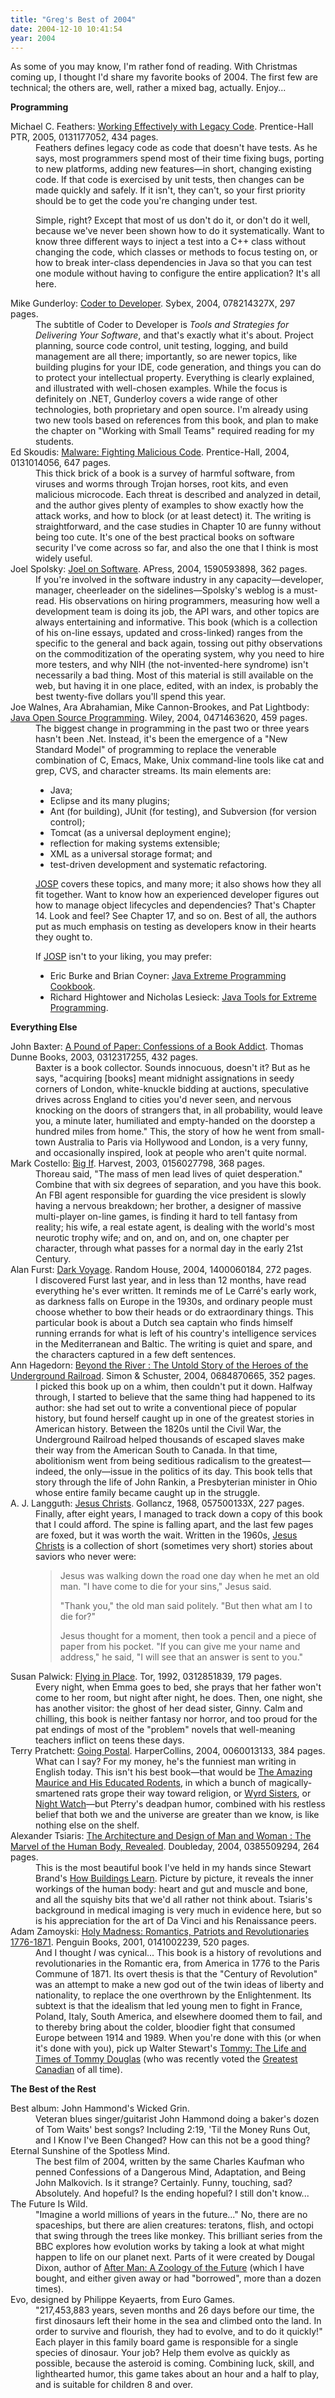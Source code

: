 ```yaml
---
title: "Greg's Best of 2004"
date: 2004-12-10 10:41:54
year: 2004
---
```

As some of you may know, I'm rather fond of reading.  With
Christmas coming up, I thought I'd share my favorite books of 2004.
The first few are technical; the others are, well, rather a mixed bag,
actually.  Enjoy...

<strong>Programming</strong>

<dl> <dt>Michael C. Feathers: <a href="http://www.amazon.com/exec/obidos/ASIN/0131177052">Working
Effectively with Legacy Code</a>.  Prentice-Hall PTR, 2005,
0131177052, 434 pages.</dt> <dd>Feathers defines legacy code as code that doesn't have tests.  As
he says, most programmers spend most of their time fixing bugs,
porting to new platforms, adding new features—in short, changing
existing code.  If that code is exercised by unit tests, then changes
can be made quickly and safely. If it isn't, they can't, so your first
priority should be to get the code you're changing under test.

Simple, right?  Except that most of us don't do it, or don't do it
well, because we've never been shown how to do it systematically. Want
to know three different ways to inject a test into a C++ class without
changing the code, which classes or methods to focus testing on, or
how to break inter-class dependencies in Java so that you can test one
module without having to configure the entire application? It's all
here.

</dd> <dt>Mike Gunderloy: <a href="http://www.amazon.com/exec/obidos/ASIN/078214327X">Coder
to Developer</a>.  Sybex, 2004, 078214327X, 297 pages.</dt> <dd>The subtitle of Coder to Developer is <em>Tools and
Strategies for Delivering Your Software</em>, and that's exactly what
it's about. Project planning, source code control, unit testing,
logging, and build management are all there; importantly, so are newer
topics, like building plugins for your IDE, code generation, and
things you can do to protect your intellectual property. Everything is
clearly explained, and illustrated with well-chosen examples. While
the focus is definitely on .NET, Gunderloy covers a wide range of
other technologies, both proprietary and open source. I'm already
using two new tools based on references from this book, and plan to
make the chapter on "Working with Small Teams" required reading for my
students.

</dd> <dt>Ed Skoudis: <a href="http://www.amazon.com/exec/obidos/ASIN/0131014056">Malware:
Fighting Malicious Code</a>.  Prentice-Hall, 2004, 0131014056,
647 pages.</dt> <dd>This thick brick of a book is a survey of harmful software, from
viruses and worms through Trojan horses, root kits, and even malicious
microcode.  Each threat is described and analyzed in detail, and the
author gives plenty of examples to show exactly how the attack works,
and how to block (or at least detect) it.  The writing is
straightforward, and the case studies in Chapter 10 are funny without
being too cute.  It's one of the best practical books on software
security I've come across so far, and also the one that I think is
most widely useful.

</dd> <dt>Joel Spolsky: <a href="http://www.amazon.com/exec/obidos/ASIN/1590593898">Joel on
Software</a>.  APress, 2004, 1590593898, 362 pages.</dt> <dd>If you're involved in the software industry in any
capacity—developer, manager, cheerleader on the
sidelines—Spolsky's weblog is a must-read.  His observations on
hiring programmers, measuring how well a development team is doing its
job, the API wars, and other topics are always entertaining and
informative. This book (which is a collection of his on-line essays,
updated and cross-linked) ranges from the specific to the general and
back again, tossing out pithy observations on the commoditization of
the operating system, why you need to hire more testers, and why NIH
(the not-invented-here syndrome) isn't necessarily a bad thing. Most
of this material is still available on the web, but having it in one
place, edited, with an index, is probably the best twenty-five dollars
you'll spend this year.

</dd> <dt>Joe Walnes, Ara Abrahamian, Mike Cannon-Brookes, and Pat
Lightbody: <a href="http://www.amazon.com/exec/obidos/ASIN/0471463620">Java
Open Source Programming</a>.  Wiley, 2004, 0471463620, 459
pages.</dt> <dd>The biggest change in programming in the past two or three years
hasn't been .Net.  Instead, it's been the emergence of a "New Standard
Model" of programming to replace the venerable combination of C,
Emacs, Make, Unix command-line tools like cat and grep, CVS, and
character streams.  Its main elements are:
<ul>
  <li>Java;</li>
  <li>Eclipse and its many plugins;</li>
  <li>Ant (for building), JUnit (for testing), and Subversion (for version control);</li>
  <li>Tomcat (as a universal deployment engine);</li>
  <li>reflection for making systems extensible;</li>
  <li>XML as a universal storage format; and</li>
  <li>test-driven development and systematic refactoring.</li>
</ul>
<a href="http://www.amazon.com/exec/obidos/ASIN/0471463620">JOSP</a>
covers these topics, and many more; it also shows how they all fit
together. Want to know how an experienced developer figures out how to
manage object lifecycles and dependencies? That's Chapter 14. Look and
feel? See Chapter 17, and so on. Best of all, the authors put as much
emphasis on testing as developers know in their hearts they ought
to.

If <a href="http://www.amazon.com/exec/obidos/ASIN/0471463620">JOSP</a>
isn't to your liking, you may prefer:
<ul>
  <li>Eric Burke and Brian Coyner: <a href="http://www.amazon.com/exec/obidos/ASIN/0596003870">Java
Extreme Programming Cookbook</a>.</li>
  <li>Richard Hightower and Nicholas Lesieck: <a href="http://www.amazon.com/exec/obidos/ASIN/047120708X">Java
Tools for Extreme Programming</a>.</li>
</ul>
</dd> </dl><strong>Everything Else</strong>

<dl> <dt>John Baxter: <a href="http://www.amazon.com/exec/obidos/ASIN/0312317255">A Pound
of Paper: Confessions of a Book Addict</a>.  Thomas Dunne
Books, 2003, 0312317255, 432 pages.</dt> <dd>Baxter is a book collector.  Sounds innocuous, doesn't it?  But as
he says, "acquiring [books] meant midnight assignations in seedy
corners of London, white-knuckle bidding at auctions, speculative
drives across England to cities you'd never seen, and nervous knocking
on the doors of strangers that, in all probability, would leave you, a
minute later, humiliated and empty-handed on the doorstep a hundred
miles from home."  This, the story of how he went from small-town
Australia to Paris via Hollywood and London, is a very funny, and
occasionally inspired, look at people who aren't quite normal.

</dd> <dt>Mark Costello: <a href="http://www.amazon.com/exec/obidos/ASIN/0156027798">Big
If</a>.  Harvest, 2003, 0156027798, 368 pages.</dt> <dd>Thoreau said, "The mass of men lead lives of quiet desperation."
Combine that with six degrees of separation, and you have this book.
An FBI agent responsible for guarding the vice president is slowly
having a nervous breakdown; her brother, a designer of massive
multi-player on-line games, is finding it hard to tell fantasy from
reality; his wife, a real estate agent, is dealing with the world's
most neurotic trophy wife; and on, and on, and on, one chapter per
character, through what passes for a normal day in the early 21st
Century.

</dd> <dt>Alan Furst: <a href="http://www.amazon.com/exec/obidos/ASIN/1400060184">Dark
Voyage</a>.  Random House, 2004, 1400060184, 272 pages.</dt> <dd>I discovered Furst last year, and in less than 12 months, have read
everything he's ever written.  It reminds me of Le Carré's
early work, as darkness falls on Europe in the 1930s, and ordinary
people must choose whether to bow their heads or do extraordinary
things.  This particular book is about a Dutch sea captain who finds
himself running errands for what is left of his country's intelligence
services in the Mediterranean and Baltic.  The writing is quiet and
spare, and the characters captured in a few deft sentences.

</dd> <dt>Ann Hagedorn: <a href="http://www.amazon.com/exec/obidos/ASIN/0684870665">Beyond
the River : The Untold Story of the Heroes of the Underground
Railroad</a>.  Simon & Schuster, 2004, 0684870665, 352
pages.</dt> <dd>I picked this book up on a whim, then couldn't put it down.
Halfway through, I started to believe that the same thing had happened
to its author: she had set out to write a conventional piece of
popular history, but found herself caught up in one of the greatest
stories in American history.  Between the 1820s until the Civil War,
the Underground Railroad helped thousands of escaped slaves make their
way from the American South to Canada.  In that time, abolitionism
went from being seditious radicalism to the greatest—indeed, the
only—issue in the politics of its day.  This book tells that story
through the life of John Rankin, a Presbyterian minister in Ohio whose
entire family became caught up in the struggle.

</dd> <dt>A. J. Langguth: <a href="http://www.amazon.com/exec/obidos/ASIN/057500133X">Jesus
Christs</a>.  Gollancz, 1968, 057500133X, 227 pages.</dt> <dd>Finally, after eight years, I managed to track down a copy of this
book that I could afford.  The spine is falling apart, and the last
few pages are foxed, but it was worth the wait.  Written in the 1960s,
<a href="http://www.amazon.com/exec/obidos/ASIN/057500133X">Jesus
Christs</a> is a collection of short (sometimes very short)
stories about saviors who never were:
<blockquote>Jesus was walking down the road one day when he met an old man.
"I have come to die for your sins," Jesus said.

"Thank you," the old man said politely. "But then what am I to
die for?"

Jesus thought for a moment, then took a pencil and a piece of
paper from his pocket.  "If you can give me your name and address,"
he said, "I will see that an answer is sent to you."</blockquote>
</dd> <dt>Susan Palwick: <a href="http://www.amazon.com/exec/obidos/ASIN/0312851839">Flying
in Place</a>.  Tor, 1992, 0312851839, 179 pages.</dt> <dd>Every night, when Emma goes to bed, she prays that her father won't
come to her room, but night after night, he does.  Then, one night,
she has another visitor: the ghost of her dead sister, Ginny.  Calm
and chilling, this book is neither fantasy nor horror, and too proud
for the pat endings of most of the "problem" novels that well-meaning
teachers inflict on teens these days.

</dd> <dt>Terry Pratchett: <a href="http://www.amazon.com/exec/obidos/ASIN/0060013133">Going
Postal</a>.  HarperCollins, 2004, 0060013133, 384 pages.</dt> <dd>What can I say?  For my money, he's the funniest man writing in
English today.  This isn't his best book—that would be <a href="http://www.amazon.com/exec/obidos/ASIN/0060012358">The
Amazing Maurice and His Educated Rodents</a>, in which a bunch
of magically-smartened rats grope their way toward religion, or <a href="http://www.amazon.com/exec/obidos/ASIN/0061020664">Wyrd
Sisters</a>, or <a href="http://www.amazon.com/exec/obidos/ASIN/0060013125">Night
Watch</a>—but Pterry's deadpan humor, combined with his
restless belief that both we and the universe are greater than we
know, is like nothing else on the shelf.

</dd> <dt>Alexander Tsiaris: <a href="http://www.amazon.com/exec/obidos/ASIN/0385509294">The
Architecture and Design of Man and Woman : The Marvel of the Human
Body, Revealed</a>.  Doubleday, 2004, 0385509294, 264
pages.</dt> <dd>This is the most beautiful book I've held in my hands since Stewart
Brand's <a href="http://www.amazon.com/exec/obidos/ASIN/0140139966">How
Buildings Learn</a>.  Picture by picture, it reveals the inner
workings of the human body: heart and gut and muscle and bone, and all
the squishy bits that we'd all rather not think about.  Tsiaris's
background in medical imaging is very much in evidence here, but so is
his appreciation for the art of Da Vinci and his Renaissance
peers.

</dd> <dt>Adam Zamoyski: <a href="http://www.amazon.com/exec/obidos/ASIN/0141002239">Holy
Madness: Romantics, Patriots and Revolutionaries 1776-1871</a>.
Penguin Books, 2001, 0141002239, 520 pages.</dt> <dd>And I thought <em>I</em> was cynical...  This book is a history of
revolutions and revolutionaries in the Romantic era, from America in
1776 to the Paris Commune of 1871.  Its overt thesis is that the
"Century of Revolution" was an attempt to make a new god out of the
twin ideas of liberty and nationality, to replace the one overthrown
by the Enlightenment.  Its subtext is that the idealism that led young
men to fight in France, Poland, Italy, South America, and elsewhere
doomed them to fail, and to thereby bring about the colder, bloodier
fight that consumed Europe between 1914 and 1989.  When you're done
with this (or when it's done with you), pick up Walter Stewart's <a href="http://www.amazon.com/exec/obidos/ASIN/1552783820">Tommy:
The Life and Times of Tommy Douglas</a> (who was recently voted
the <a href="http://www.cbc.ca/greatest/top_ten/nominee/douglas-tommy.html">Greatest
Canadian</a> of all time).

</dd> </dl><strong>The Best of the Rest</strong>

<dl> <dt>Best album: John Hammond's Wicked Grin.</dt> <dd>Veteran blues singer/guitarist John Hammond doing a baker's dozen
of Tom Waits' best songs?  Including 2:19, 'Til the
Money Runs Out, and I Know I've Been Changed?  How
can this not be a good thing?

</dd> <dt>Eternal Sunshine of the Spotless Mind.</dt> <dd>The best film of 2004, written by the same Charles Kaufman who
penned Confessions of a Dangerous Mind,
Adaptation, and Being John Malkovich.  Is it
strange?  Certainly.  Funny, touching, sad?  Absolutely.  And hopeful?
Is the ending hopeful?  I still don't know...

</dd> <dt>The Future Is Wild.</dt> <dd>"Imagine a world millions of years in the future..."  No, there are
no spaceships, but there are alien creatures: teratons, flish, and
octopi that swing through the trees like monkey.  This brilliant
series from the BBC explores how evolution works by taking a look at
what might happen to life on our planet next.  Parts of it were
created by Dougal Dixon, author of <a href="http://www.amazon.com/exec/obidos//0312194331">After Man:
A Zoology of the Future</a> (which I have bought, and either
given away or had "borrowed", more than a dozen times).

</dd> <dt>Evo, designed by Philippe Keyaerts, from Euro Games.</dt> <dd>"217,453,883 years, seven months and 26 days before our time, the
first dinosaurs left their home in the sea and climbed onto the
land. In order to survive and flourish, they had to evolve, and to do
it quickly!"  Each player in this family board game is responsible for
a single species of dinosaur.  Your job?  Help them evolve as quickly
as possible, because the asteroid is coming.  Combining luck, skill,
and lighthearted humor, this game takes about an hour and a half to
play, and is suitable for children 8 and over.

</dd> </dl>

